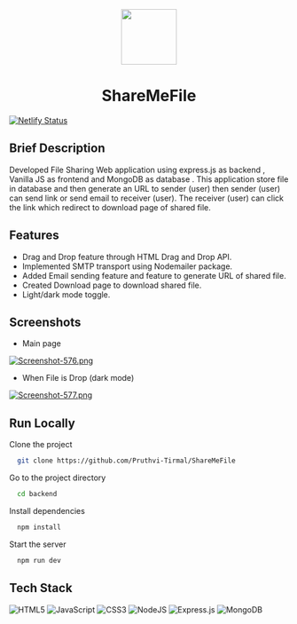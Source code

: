 <div align="center">
<img height="100" src="https://i.postimg.cc/zfF9tYBz/brand-icon.png"/> 
  <h1>ShareMeFile</h1>
</div>

[![Netlify Status](https://api.netlify.com/api/v1/badges/590c9edd-43ec-4e4a-bf83-25e57d4fa61b/deploy-status)](https://sharemefile.netlify.app/)


## Brief Description

Developed File Sharing Web application using express.js as backend , Vanilla JS as frontend and MongoDB as database . This application store file in database and then generate an URL to sender (user) then sender (user) can send link or send email to receiver (user).
The receiver (user) can click the link which redirect to download page of shared file.

## Features

- Drag and Drop feature through HTML Drag and Drop API.
- Implemented SMTP transport using Nodemailer package.
- Added Email sending feature and feature to generate URL of shared file.
- Created Download page to download shared file.
- Light/dark mode toggle.

<!-- ## Demo

Insert gif or link to demo -->


## Screenshots

- Main page

[![Screenshot-576.png](https://i.postimg.cc/3xP6JJyJ/Screenshot-576.png)](https://postimg.cc/9DY1L2tv)

- When File is Drop (dark mode)

[![Screenshot-577.png](https://i.postimg.cc/5Nz8W4Mm/Screenshot-577.png)](https://postimg.cc/BXqjxGb8)


## Run Locally

Clone the project

```bash
  git clone https://github.com/Pruthvi-Tirmal/ShareMeFile
```

Go to the project directory

```bash
  cd backend
```

Install dependencies

```bash
  npm install
```

Start the server 

```bash
  npm run dev
```
## Tech Stack

![HTML5](https://img.shields.io/badge/html5-%23E34F26.svg?style=for-the-badge&logo=html5&logoColor=white)
![JavaScript](https://img.shields.io/badge/javascript-%23323330.svg?style=for-the-badge&logo=javascript&logoColor=%23F7DF1E)
![CSS3](https://img.shields.io/badge/css3-%231572B6.svg?style=for-the-badge&logo=css3&logoColor=white)
![NodeJS](https://img.shields.io/badge/node.js-6DA55F?style=for-the-badge&logo=node.js&logoColor=white)
![Express.js](https://img.shields.io/badge/express.js-%23404d59.svg?style=for-the-badge&logo=express&logoColor=%2361DAFB)
![MongoDB](https://img.shields.io/badge/MongoDB-%234ea94b.svg?style=for-the-badge&logo=mongodb&logoColor=white)






